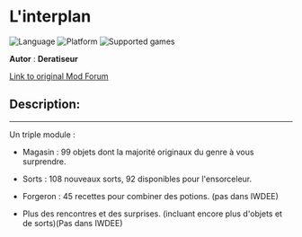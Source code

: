 # L'interplan

![Language](https://img.shields.io/static/v1?label=language&message=french%20%7C%20&color=informational)
![Platform](https://img.shields.io/static/v1?label=platform&message=windows%20%7C%20macOS%20%7C%20&color=informational)
![Supported games](https://img.shields.io/static/v1?label=supported%20games&message=BG2%20%7C%20BGT%20%7C%20BG2EE%20%7C%20EET%20%7C%20IWDEE%20%7C&color=dodgerblue)

**Autor** : **Deratiseur**

[Link to original Mod Forum](https://www.baldursgateworld.fr/viewtopic.php?t=31563)


## Description:
-------------

Un triple module :

- Magasin : 99 objets dont la majorité originaux du genre à vous surprendre.

- Sorts : 108 nouveaux sorts, 92 disponibles pour l'ensorceleur.

- Forgeron : 45 recettes pour combiner des potions. (pas dans IWDEE)

- Plus des rencontres et des surprises. (incluant encore plus d'objets et de sorts)(Pas dans IWDEE)
